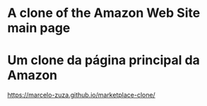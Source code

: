 # A clone of the Amazon Web Site main page

# Um clone da página principal da Amazon
https://marcelo-zuza.github.io/marketplace-clone/